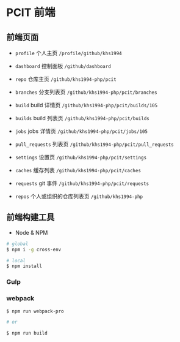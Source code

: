 # PCIT 前端

## 前端页面

* `profile` 个人主页 `/profile/github/khs1994`

* `dashboard` 控制面板 `/github/dashboard`

* `repo` 仓库主页 `/github/khs1994-php/pcit`

* `branches` 分支列表页 `/github/khs1994-php/pcit/branches`

* `build` build 详情页 `/github/khs1994-php/pcit/builds/105`

* `builds` build 列表页 `/github/khs1994-php/pcit/builds`

* `jobs` jobs 详情页 `/github/khs1994-php/pcit/jobs/105`

* `pull_requests` 列表页 `/github/khs1994-php/pcit/pull_requests`

* `settings` 设置页 `/github/khs1994-php/pcit/settings`

* `caches` 缓存列表 `/github/khs1994-php/pcit/caches`

* `requests` git 事件 `/github/khs1994-php/pcit/requests`

* `repos` 个人或组织的仓库列表页 `/github/khs1994-php`

## 前端构建工具

* Node & NPM

```bash
# global
$ npm i -g cross-env 

# local
$ npm install
```

### Gulp

### webpack

```bash
$ npm run webpack-pro

# or 

$ npm run build
```
